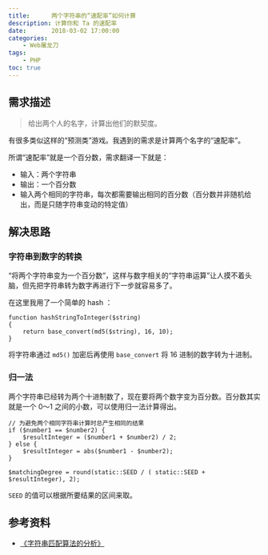 ```yaml
---
title:      两个字符串的“速配率”如何计算
description: 计算你和 Ta 的速配率
date:       2018-03-02 17:00:00
categories:
    - Web屠龙刀
tags:
    - PHP
toc: true
---
```


## 需求描述

> 给出两个人的名字，计算出他们的默契度。

有很多类似这样的“预测类”游戏。我遇到的需求是计算两个名字的“速配率”。

所谓“速配率”就是一个百分数，需求翻译一下就是：

- 输入：两个字符串
- 输出：一个百分数
- 输入两个相同的字符串，每次都需要输出相同的百分数（百分数并非随机给出，而是只随字符串变动的特定值）

## 解决思路

### 字符串到数字的转换

“将两个字符串变为一个百分数”，这样与数字相关的“字符串运算”让人摸不着头脑，但先把字符串转为数字再进行下一步就容易多了。

在这里我用了一个简单的 hash ：

```
function hashStringToInteger($string)
{
    return base_convert(md5($string), 16, 10);
}
```

将字符串通过 `md5()` 加密后再使用 `base_convert` 将 16 进制的数字转为十进制。

### 归一法

两个字符串已经转为两个十进制数了，现在要将两个数字变为百分数。百分数其实就是一个 0～1 之间的小数，可以使用归一法计算得出。

```
// 为避免两个相同字符串计算时总产生相同的结果
if ($number1 == $number2) {
    $resultInteger = ($number1 + $number2) / 2;
} else {
    $resultInteger = abs($number1 - $number2);
}

$matchingDegree = round(static::SEED / ( static::SEED + $resultInteger), 2);
```

`SEED` 的值可以根据所要结果的区间来取。

## 参考资料

- [《字符串匹配算法的分析》](https://www.cnblogs.com/adinosaur/p/6002978.html)








